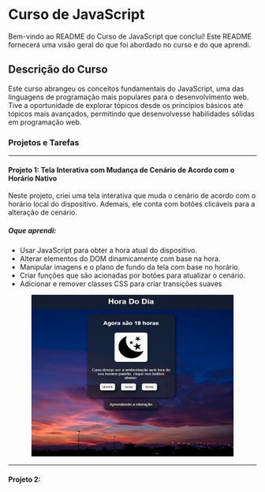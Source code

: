 # Curso de JavaScript

Bem-vindo ao README do Curso de JavaScript que concluí! Este README fornecerá uma visão geral do que foi abordado no curso e do que aprendi.

## Descrição do Curso

Este curso abrangeu os conceitos fundamentais do JavaScript, uma das linguagens de programação mais populares para o desenvolvimento web. Tive a oportunidade de explorar tópicos desde os princípios básicos até tópicos mais avançados, permitindo que desenvolvesse habilidades sólidas em programação web.

### Projetos e Tarefas
---
#### Projeto 1: Tela Interativa com Mudança de Cenário de Acordo com o Horário Nativo
Neste projeto, criei uma tela interativa que muda o cenário de acordo com o horário local do dispositivo. Ademais, ele conta com botões clicáveis para a alteração de cenário.

##### Oque aprendi: 
- Usar JavaScript para obter a hora atual do dispositivo.
- Alterar elementos do DOM dinamicamente com base na hora.
- Manipular imagens e o plano de fundo da tela com base no horário.
- Criar funções que são acionadas por botões para atualizar o cenário.
- Adicionar e remover classes CSS para criar transições suaves

<p align="center">
  <img width="410" height="328" src="Readmeimage/Projeto1.PNG">
</p>

---
#### Projeto 2:
